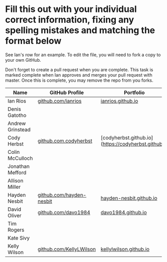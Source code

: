 # Fill this out with your individual correct information, fixing any spelling mistakes and matching the format below

See Ian's row for an example. To edit the file, you will need to fork a copy to your own GitHub.

Don't forget to create a pull request when you are complete. This task is marked complete when Ian approves and merges your pull request with master. Once this is complete, you may remove the repo from you forks.

| Name             | GitHub Profile                                   | Portfolio                                      |
| ---------------- | ------------------------------------------------ | ---------------------------------------------- |
| Ian Rios         | [github.com/ianrios](https://github.com/ianrios) | [ianrios.github.io](https://ianrios.github.io) |
| Denis Gatotho    |                                                  |                                                |
| Andrew Grinstead |                                                  |                                                |
| Cody Herbst      | [github.com.codyherbst](https://github.com/codyherbst) |[codyherbst.github.io](https://codyherbst.github.io |
| Colin McCulloch  |                                                  |                                                |
| Jonathan Mefford |                                                  |                                                |
| Allison Miller   |                                                  |                                                |
| Hayden Nesbit    | [github.com/hayden-nesbit](https://github.com/hayden-nesbit) | [hayden-nesbit.github.io](https://hayden-nesbit.github.io) |
| David Oliver     | [github.com/davo1984](https://github.com/davo1984) | [davo1984.github.io](https://davo1984.github.io) |
| Tim Rogers       |                                                  |                                                |
| Kate Sivy        |                                                  |                                                |
| Kelly Wilson     | [github.com/KellyLWilson](https://github.com/KellyLWilson) | [kellylwilson.github.io](https://kellylwilson.github.io/my-app/) |

